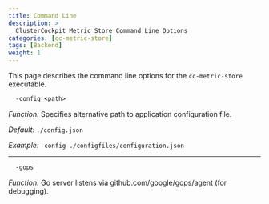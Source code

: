 ```yaml
---
title: Command Line
description: >
  ClusterCockpit Metric Store Command Line Options
categories: [cc-metric-store]
tags: [Backend]
weight: 1
---
```


This page describes the command line options for the `cc-metric-store` executable.

```txt
  -config <path>
```

*Function:* Specifies alternative path to application configuration file.

*Default:* `./config.json`

*Example:* `-config ./configfiles/configuration.json`

---

```txt
  -gops
```

*Function:* Go server listens via github.com/google/gops/agent (for debugging).
